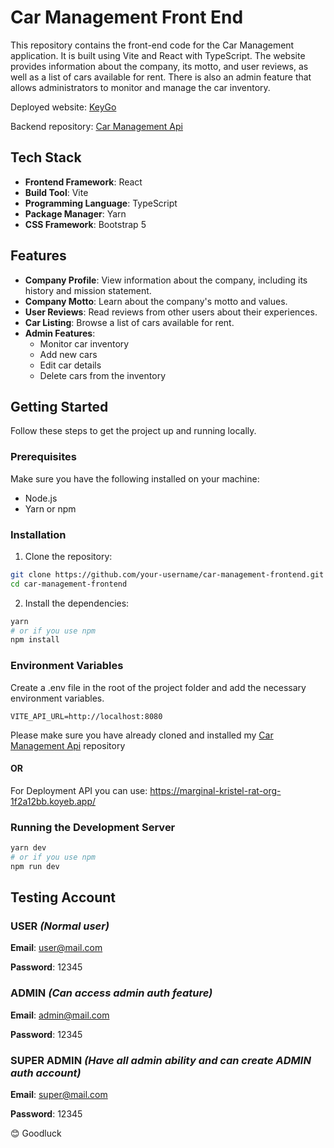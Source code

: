 # Car Management Front End

This repository contains the front-end code for the Car Management application. It is built using Vite and React with TypeScript. The website provides information about the company, its motto, and user reviews, as well as a list of cars available for rent. There is also an admin feature that allows administrators to monitor and manage the car inventory.

Deployed website: [KeyGo](https://keygo.netlify.app/)

Backend repository: [Car Management Api](https://github.com/Dikus21/Car-Management-API)

## Tech Stack

- **Frontend Framework**: React
- **Build Tool**: Vite
- **Programming Language**: TypeScript
- **Package Manager**: Yarn
- **CSS Framework**: Bootstrap 5

## Features

- **Company Profile**: View information about the company, including its history and mission statement.
- **Company Motto**: Learn about the company's motto and values.
- **User Reviews**: Read reviews from other users about their experiences.
- **Car Listing**: Browse a list of cars available for rent.
- **Admin Features**:
  - Monitor car inventory
  - Add new cars
  - Edit car details
  - Delete cars from the inventory

## Getting Started

Follow these steps to get the project up and running locally.

### Prerequisites

Make sure you have the following installed on your machine:

- Node.js
- Yarn or npm

### Installation

1. Clone the repository:

```bash
git clone https://github.com/your-username/car-management-frontend.git
cd car-management-frontend
```

2. Install the dependencies:

```bash
yarn
# or if you use npm
npm install
```
### Environment Variables
Create a .env file in the root of the project folder and add the necessary environment variables. 
```
VITE_API_URL=http://localhost:8080
```
Please make sure you have already cloned and installed my [Car Management Api](https://github.com/Dikus21/Car-Management-API) repository

#### OR

For Deployment API you can use: https://marginal-kristel-rat-org-1f2a12bb.koyeb.app/

### Running the Development Server

```bash
yarn dev
# or if you use npm
npm run dev
```

## Testing Account

### USER *(Normal user)*

**Email**: user@mail.com

**Password**: 12345

### ADMIN *(Can access admin auth feature)*

**Email**: admin@mail.com

**Password**: 12345

### SUPER ADMIN *(Have all admin ability and can create ADMIN auth account)*

**Email**: super@mail.com

**Password**: 12345

😊 Goodluck
